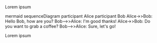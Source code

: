 Lorem ipsum

mermaid
sequenceDiagram
    participant Alice
    participant Bob
    Alice->>Bob: Hello Bob, how are you?
    Bob-->>Alice: I'm good thanks!
    Alice->>Bob: Do you want to grab a coffee?
    Bob-->>Alice: Sure, let's go!

Lorem ipsum
